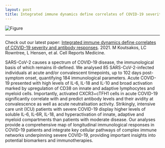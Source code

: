 ```yaml
---
layout: post
title: Integrated immune dynamics define correlates of COVID-19 severity and antibody responses
---
```


![Figure](https://raw.githubusercontent.com/tomashhurst/tomashhurst.github.io/master/images/COVID%20image%20wide.png)

---

Check out our latest paper: [Integrated immune dynamics define correlates of COVID-19 severity and antibody responses](https://www.cell.com/cell-reports-medicine/fulltext/S2666-3791(21)00019-7). 2021. M Koutsakos, LC Rowntree, L Hensen, et al. Cell Reports Medicine.

SARS-CoV-2 causes a spectrum of COVID-19 disease, the immunological basis of which remains ill-defined. We analysed 85 SARS-CoV-2-infected individuals at acute and/or convalescent timepoints, up to 102 days post-symptom onset, quantifying 184 immunological parameters. Acute COVID-19 presented with high levels of IL-6, IL-18 and IL-10 and broad activation marked by upregulation of CD38 on innate and adaptive lymphocytes and myeloid cells. Importantly, activated CXCR3+cTFH1 cells in acute COVID-19 significantly correlate with and predict antibody levels and their avidity at convalescence as well as acute neutralisation activity. Strikingly, intensive care unit (ICU) patients with severe COVID-19 display higher levels of soluble IL-6, IL-6R, IL-18, and hyperactivation of innate, adaptive and myeloid compartments than patients with moderate disease. Our analyses provide a comprehensive map of longitudinal immunological responses in COVID-19 patients and integrate key cellular pathways of complex immune networks underpinning severe COVID-19, providing important insights into potential biomarkers and immunotherapies.

